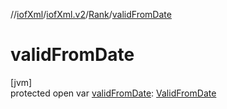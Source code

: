 //[iofXml](../../../index.md)/[iofXml.v2](../index.md)/[Rank](index.md)/[validFromDate](valid-from-date.md)

# validFromDate

[jvm]\
protected open var [validFromDate](valid-from-date.md): [ValidFromDate](../-valid-from-date/index.md)
